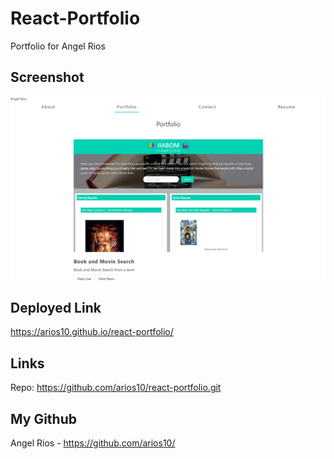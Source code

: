 # React-Portfolio

Portfolio for Angel Rios

## Screenshot

![Screenshot](src\assets\images\screenshot.png)

## Deployed Link

https://arios10.github.io/react-portfolio/

## Links

Repo: https://github.com/arios10/react-portfolio.git

## My Github

Angel Rios - https://github.com/arios10/

